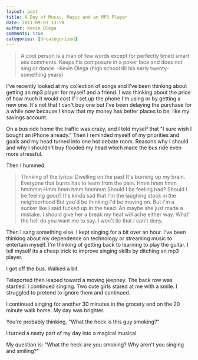 ```yaml
---
layout: post
title: A Day of Music, Magic and an MP3 Player
date: 2011-09-01 13:59
author: Kevin Olega
comments: true
categories: [Uncategorized]
---
```

<blockquote>A cool person is a man of few words except for perfectly timed smart ass comments. Keeps his composure in a poker face and does not sing or dance.
-Kevin Olega (high school till his early twenty-something years)</blockquote>
I've recently looked at my collection of songs and I've been thinking about getting an mp3 player for myself and a friend. I was thinking about the price of how much it would cost if I set up the phone I'm using or by getting a new one. It's not that I can't buy one but I've been delaying the purchase for a while now because I know that my money has better places to be, like my savings account.

On a bus ride home the traffic was crazy, and I told myself that "I sure wish I bought an iPhone already." Then I reminded myself of my priorities and goals and my head turned into one hot debate room. Reasons why I should and why I shouldn't buy flooded my head which made the bus ride even more stressful.

Then I hummed.
<blockquote>Thinking of the lyrics:
Dwelling on the past
It's burning up my brain.
Everyone that burns has to learn from the pain.
Hmm hmm hmm hmmmm
Hmm hmm hmm hmmmm
Should I be feeling bad?
Should I be feeling good?
It's kinda sad that I'm the laughing stock in the neighborhood
But you'd be thinking I'd be moving on.
But I'm a sucker like I said fucked up In the head.
An maybe she just made a mistake.
I should give her a break my heat will ache either way.
What' the hell do you want me to say.
I won't lie that I can't deny.</blockquote>
Then I sang something else. I kept singing for a bit over an hour. I've been thinking about my dependence on technology or streaming music to entertain myself. I'm thinking of getting back to learning to play the guitar. I tell myself its a cheap trick to improve singing skills by ditching an mp3 player.

I got off the bus. Walked a bit.

Teleported then leaped toward a moving jeepney. The back row was startled. I continued singing. Two cute girls stared at me with a smile. I struggled to pretend to ignore them and continued.

I continued singing for another 30 minutes in the grocery and on the 20 minute walk home. My day was brighter.

You're probably thinking. "What the heck is this guy smoking?"

I turned a nasty part of my day into a magical musical.

My question is: "What the heck are you smoking? Why aren't you singing and smiling?"
